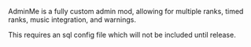 AdminMe is a fully custom admin mod, allowing for multiple ranks, timed ranks, music integration, and warnings. 

This requires an sql config file which will not be included until release.



